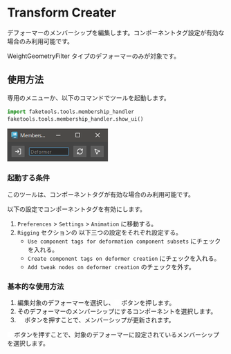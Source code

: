 # Transform Creater

デフォーマーのメンバーシップを編集します。コンポーネントタグ設定が有効な場合のみ利用可能です。

WeightGeometryFilter タイプのデフォーマーのみが対象です。

## 使用方法

専用のメニューか、以下のコマンドでツールを起動します。

```python
import faketools.tools.membership_handler
faketools.tools.membership_handler.show_ui()
```

![image001](images/membership_handler/image001.png)

### 起動する条件

このツールは、コンポーネントタグが有効な場合のみ利用可能です。

以下の設定でコンポーネントタグを有効にします。

1. `Preferences` > `Settings` > `Animation` に移動する。
2. `Rigging` セクションの 以下三つの設定をそれぞれ設定する。
    - `Use component tags for deformation component subsets` にチェックを入れる。
    - `Create component tags on deformer creation` にチェックを入れる。
    - `Add tweak nodes on deformer creation` のチェックを外す。

### 基本的な使用方法

1. 編集対象のデフォーマーを選択し、![image001](images/membership_handler/image002.png) ボタンを押します。 
2. そのデフォーマーのメンバーシップにするコンポーネントを選択します。
3. ![image001](images/membership_handler/image003.png) ボタンを押すことで、メンバーシップが更新されます。

![image001](images/membership_handler/image004.png) ボタンを押すことで、対象のデフォーマーに設定されているメンバーシップを選択します。


